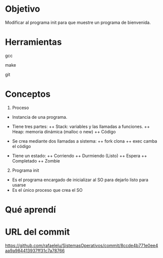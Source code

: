 # Objetivo
Modificar al programa init para que muestre un programa de bienvenida.

# Herramientas
gcc

make

git

# Conceptos

1) Proceso

+ Instancia de una programa.
+ Tiene tres partes:
++ Stack: variables y las llamadas a funciones.
++ Heap: memoria dinámica (malloc o new)
++ Código

+ Se crea mediante dos llamadas a sistema:
++ fork clona
++ exec camba el código

+ Tiene un estado:
++ Corriendo
++ Durmiendo (Listo)
++ Espera
++ Completado
++ Zombie

2) Programa init
+ Es el programa encargado de inicializar al SO para dejarlo listo para usarse
+ Es el único proceso que crea el SO

# Qué aprendí

# URL del commit
https://github.com/rafaelelu/SistemasOperativos/commit/8ccde4b771e0ee4aa9a984413937ff31c7a78766
